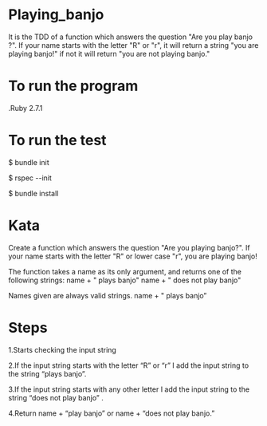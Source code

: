# Playing_banjo
It is the TDD of a function which answers the question "Are you play banjo ?". If your name starts with the letter "R" or "r", it will return a string "you are playing banjo!" if not it will return "you are not playing banjo."

# To run the program

.Ruby 2.7.1

# To run the test

$ bundle init

$ rspec --init

$ bundle install

# Kata

Create a function which answers the question "Are you playing banjo?".
If your name starts with the letter "R" or lower case "r", you are playing banjo!

The function takes a name as its only argument, and returns one of the following strings:
name + " plays banjo"
name + " does not play banjo"

Names given are always valid strings.
name + " plays banjo”




# Steps

1.Starts checking the input string

2.If the input string starts with the letter “R” or “r” I add the input string to the string “plays banjo”.

3.If the input string starts with any other letter I add the input string to the string “does not play banjo” .

4.Return name + “play banjo” or name + “does not play banjo.”
